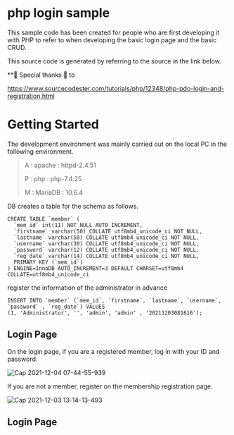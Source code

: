 # php login sample

This sample code has been created for people who are first developing it with PHP to refer to when developing the basic login page and the basic CRUD.

This source code is generated by referring to the source in the link below.

**🙏 Special thanks 🙏 to

https://www.sourcecodester.com/tutorials/php/12348/php-pdo-login-and-registration.html


# Getting Started

The development environment was mainly carried out on the local PC in the following environment.

> A : apache : httpd-2.4.51
> 
> P : php : php-7.4.25
> 
> M : MariaDB : 10.6.4

DB creates a table for the schema as follows.

```shell
CREATE TABLE `member` (
  `mem_id` int(11) NOT NULL AUTO_INCREMENT,
  `firstname` varchar(50) COLLATE utf8mb4_unicode_ci NOT NULL,
  `lastname` varchar(50) COLLATE utf8mb4_unicode_ci NOT NULL,
  `username` varchar(30) COLLATE utf8mb4_unicode_ci NOT NULL,
  `password` varchar(12) COLLATE utf8mb4_unicode_ci NOT NULL,
  `reg_date` varchar(14) COLLATE utf8mb4_unicode_ci NOT NULL,
  PRIMARY KEY (`mem_id`)
) ENGINE=InnoDB AUTO_INCREMENT=3 DEFAULT CHARSET=utf8mb4 COLLATE=utf8mb4_unicode_ci
```

register the information of the administrator in advance

```shell
INSERT INTO `member` (`mem_id`, `firstname`, `lastname`, `username`, `password` , `reg_date`) VALUES
(1, 'Administrator', '', 'admin', 'admin' , '20211203081616');
```
## Login Page

On the login page, if you are a registered member, log in with your ID and password.

![Cap 2021-12-04 07-44-55-939](https://user-images.githubusercontent.com/92838352/145698498-0247bbb1-bd34-411f-99da-d6404727e4ec.png)

If you are not a member, register on the membership registration page.

![Cap 2021-12-03 13-14-13-493](https://user-images.githubusercontent.com/92838352/145698516-1c83e16d-50f9-427a-853b-b0552368d099.png)


## Login Page


